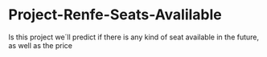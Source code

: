 # Project-Renfe-Seats-Avalilable
Is this project we´ll predict if there is any kind of seat available in the future, as well as the price
